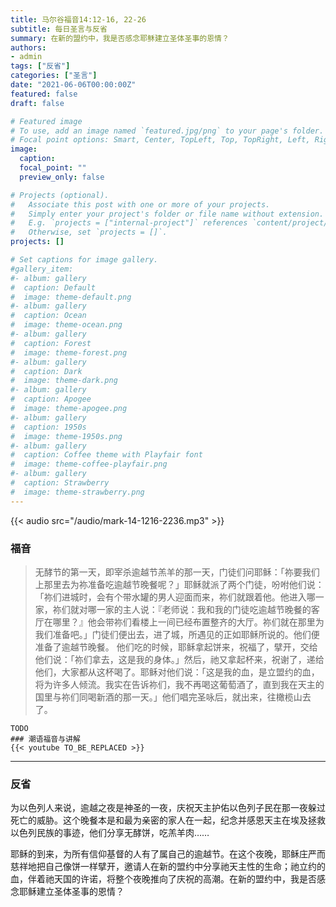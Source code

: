 ```yaml
---
title: 马尔谷福音14:12-16, 22-26
subtitle: 每日圣言与反省
summary: 在新的盟约中，我是否感念耶稣建立圣体圣事的恩情？
authors:
- admin
tags: ["反省"]
categories: ["圣言"]
date: "2021-06-06T00:00:00Z"
featured: false
draft: false

# Featured image
# To use, add an image named `featured.jpg/png` to your page's folder.
# Focal point options: Smart, Center, TopLeft, Top, TopRight, Left, Right, BottomLeft, Bottom, BottomRight
image:
  caption:
  focal_point: ""
  preview_only: false

# Projects (optional).
#   Associate this post with one or more of your projects.
#   Simply enter your project's folder or file name without extension.
#   E.g. `projects = ["internal-project"]` references `content/project/deep-learning/index.md`.
#   Otherwise, set `projects = []`.
projects: []

# Set captions for image gallery.
#gallery_item:
#- album: gallery
#  caption: Default
#  image: theme-default.png
#- album: gallery
#  caption: Ocean
#  image: theme-ocean.png
#- album: gallery
#  caption: Forest
#  image: theme-forest.png
#- album: gallery
#  caption: Dark
#  image: theme-dark.png
#- album: gallery
#  caption: Apogee
#  image: theme-apogee.png
#- album: gallery
#  caption: 1950s
#  image: theme-1950s.png
#- album: gallery
#  caption: Coffee theme with Playfair font
#  image: theme-coffee-playfair.png
#- album: gallery
#  caption: Strawberry
#  image: theme-strawberry.png
---
```


{{< audio src="/audio/mark-14-1216-2236.mp3" >}}

### 福音
> 无酵节的第一天，即宰杀逾越节羔羊的那一天，门徒们问耶稣：「祢要我们上那里去为祢准备吃逾越节晚餐呢？」耶稣就派了两个门徒，吩咐他们说：「祢们进城时，会有个带水罐的男人迎面而来，祢们就跟着他。他进入哪一家，祢们就对哪一家的主人说：『老师说：我和我的门徒吃逾越节晚餐的客厅在哪里？』他会带祢们看楼上一间已经布置整齐的大厅。祢们就在那里为我们准备吧。」门徒们便出去，进了城，所遇见的正如耶稣所说的。他们便准备了逾越节晚餐。
他们吃的时候，耶稣拿起饼来，祝福了，擘开，交给他们说：「祢们拿去，这是我的身体。」然后，祂又拿起杯来，祝谢了，递给他们，大家都从这杯喝了。耶稣对他们说：「这是我的血，是立盟约的血，将为许多人倾流。我实在告诉祢们，我不再喝这葡萄酒了，直到我在天主的国里与祢们同喝新酒的那一天。」他们唱完圣咏后，就出来，往橄榄山去了。

```
TODO
### 潮语福音与讲解
{{< youtube TO_BE_REPLACED >}}
```
---
### 反省
为以色列人来说，逾越之夜是神圣的一夜，庆祝天主护佑以色列子民在那一夜躲过死亡的威胁。这个晚餐本是和最为亲密的家人在一起，纪念并感恩天主在埃及拯救以色列民族的事迹，他们分享无酵饼，吃羔羊肉……

耶稣的到来，为所有信仰基督的人有了属自己的逾越节。在这个夜晚，耶稣庄严而慈祥地把自己像饼一样擘开，邀请人在新的盟约中分享祂天主性的生命；祂立约的血，伴着祂天国的许诺，将整个夜晚推向了庆祝的高潮。在新的盟约中，我是否感念耶稣建立圣体圣事的恩情？
